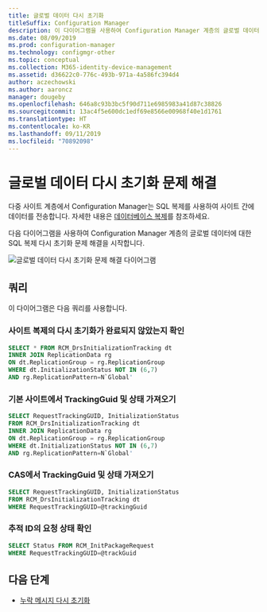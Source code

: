 ```yaml
---
title: 글로벌 데이터 다시 초기화
titleSuffix: Configuration Manager
description: 이 다이어그램을 사용하여 Configuration Manager 계층의 글로벌 데이터에 대한 SQL 복제 다시 초기화 문제 해결을 시작합니다.
ms.date: 08/09/2019
ms.prod: configuration-manager
ms.technology: configmgr-other
ms.topic: conceptual
ms.collection: M365-identity-device-management
ms.assetid: d36622c0-776c-493b-971a-4a586fc394d4
author: aczechowski
ms.author: aaroncz
manager: dougeby
ms.openlocfilehash: 646a8c93b3bc5f90d711e6985983a41d87c38826
ms.sourcegitcommit: 13ac4f5e600dc1edf69e8566e00968f40e1d1761
ms.translationtype: HT
ms.contentlocale: ko-KR
ms.lasthandoff: 09/11/2019
ms.locfileid: "70892098"
---
```

# <a name="troubleshoot-global-data-reinit"></a>글로벌 데이터 다시 초기화 문제 해결

다중 사이트 계층에서 Configuration Manager는 SQL 복제를 사용하여 사이트 간에 데이터를 전송합니다. 자세한 내용은 [데이터베이스 복제](/sccm/core/plan-design/hierarchy/database-replication)를 참조하세요.

다음 다이어그램을 사용하여 Configuration Manager 계층의 글로벌 데이터에 대한 SQL 복제 다시 초기화 문제 해결을 시작합니다.

![글로벌 데이터 다시 초기화 문제 해결 다이어그램](media/global-data-reinit.svg)

## <a name="queries"></a>쿼리

이 다이어그램은 다음 쿼리를 사용합니다.

### <a name="check-if-site-replication-hasnt-finished-reinit"></a>사이트 복제의 다시 초기화가 완료되지 않았는지 확인

```sql
SELECT * FROM RCM_DrsInitializationTracking dt
INNER JOIN ReplicationData rg
ON dt.ReplicationGroup = rg.ReplicationGroup
WHERE dt.InitializationStatus NOT IN (6,7)
AND rg.ReplicationPattern=N`Global'
```

### <a name="get-the-trackingguid--status-from-the-primary-site"></a>기본 사이트에서 TrackingGuid 및 상태 가져오기

```sql
SELECT RequestTrackingGUID, InitializationStatus
FROM RCM_DrsInitializationTracking dt
INNER JOIN ReplicationData rg
ON dt.ReplicationGroup = rg.ReplicationGroup
WHERE dt.InitializationStatus NOT IN (6,7)
AND rg.ReplicationPattern=N`Global'
```

### <a name="get-the-trackingguid--status-from-the-cas"></a>CAS에서 TrackingGuid 및 상태 가져오기

```sql
SELECT RequestTrackingGUID, InitializationStatus
FROM RCM_DrsInitializationTracking dt
WHERE RequestTrackingGUID=@trackingGuid
```

### <a name="check-request-status-for-the-tracking-id"></a>추적 ID의 요청 상태 확인

```sql
SELECT Status FROM RCM_InitPackageRequest
WHERE RequestTrackingGUID=@trackGuid
```

## <a name="next-steps"></a>다음 단계

- [누락 메시지 다시 초기화](/sccm/core/servers/manage/replication/reinit-missing-message)
